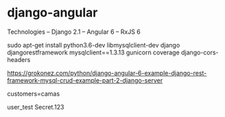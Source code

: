 # django-angular

Technologies
– Django 2.1
– Angular 6
– RxJS 6

sudo apt-get install python3.6-dev libmysqlclient-dev
django
djangorestframework
mysqlclient==1.3.13
gunicorn
coverage
django-cors-headers

https://grokonez.com/python/django-angular-6-example-django-rest-framework-mysql-crud-example-part-2-django-server

customers=camas

user_test
Secret.123